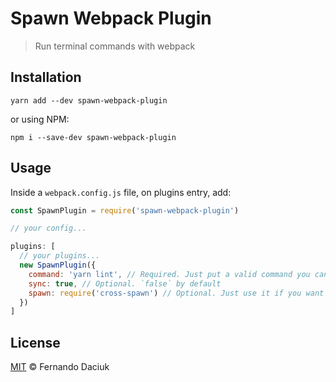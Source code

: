 # Spawn Webpack Plugin

> Run terminal commands with webpack

## Installation

```console
yarn add --dev spawn-webpack-plugin
```

or using NPM:

```console
npm i --save-dev spawn-webpack-plugin
```

## Usage

Inside a `webpack.config.js` file, on plugins entry, add:

```js
const SpawnPlugin = require('spawn-webpack-plugin')

// your config...

plugins: [
  // your plugins...
  new SpawnPlugin({
    command: 'yarn lint', // Required. Just put a valid command you can run on terminal
    sync: true, // Optional. `false` by default
    spawn: require('cross-spawn') // Optional. Just use it if you want to use another version of `require('child_process').spawn`
  })
]
```

## License

[MIT](https://github.com/fdaciuk/licenses/blob/master/MIT-LICENSE.md) &copy; Fernando Daciuk
